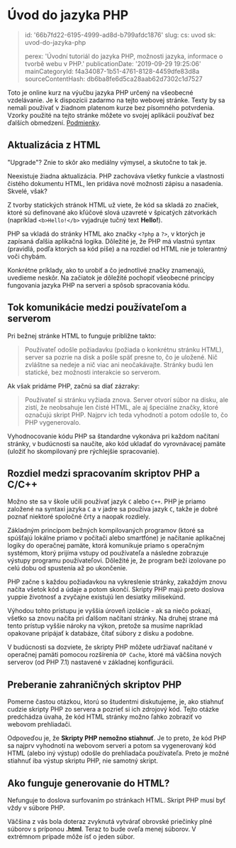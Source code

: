 Úvod do jazyka PHP
==================

> id: '66b7fd22-6195-4999-ad8d-b799afdc1876'
> slug:
> 	cs: uvod
> 	sk: uvod-do-jazyka-php
> 
> perex: 'Úvodní tutoriál do jazyka PHP, možnosti jazyka, informace o tvorbě webu v PHP.'
> publicationDate: '2019-09-29 19:25:06'
> mainCategoryId: f4a34087-1b51-4761-8128-4459dfe83d8a
> sourceContentHash: db6ba8fe6d5ca28aab62d7302c1d7527

Toto je online kurz na výučbu jazyka PHP určený na všeobecné vzdelávanie. Je k dispozícii zadarmo na tejto webovej stránke. Texty by sa nemali používať v žiadnom platenom kurze bez písomného potvrdenia. Vzorky použité na tejto stránke môžete vo svojej aplikácii používať bez ďalších obmedzení. [Podmienky](https://baraja.cz/vseobecne-obchodni-podminky).

Aktualizácia z HTML
--------------

"Upgrade"? Znie to skôr ako mediálny výmysel, a skutočne to tak je.

Neexistuje žiadna aktualizácia. PHP zachováva všetky funkcie a vlastnosti čistého dokumentu HTML, len pridáva nové možnosti zápisu a nasadenia. Skvelé, však?

Z tvorby statických stránok HTML už viete, že kód sa skladá zo značiek, ktoré sú definované ako kľúčové slová uzavreté v špicatých zátvorkách (napríklad `<b>Hello!</b>` vyjadruje tučný text **Hello!**).

PHP sa vkladá do stránky HTML ako značky `<?php` a `?>`, v ktorých je zapísaná ďalšia aplikačná logika. Dôležité je, že PHP má vlastnú syntax (pravidlá, podľa ktorých sa kód píše) a na rozdiel od HTML nie je tolerantný voči chybám.

Konkrétne príklady, ako to urobiť a čo jednotlivé značky znamenajú, uvedieme neskôr. Na začiatok je dôležité pochopiť všeobecné princípy fungovania jazyka PHP na serveri a spôsob spracovania kódu.

Tok komunikácie medzi používateľom a serverom
---------------------------------------

Pri bežnej stránke HTML to funguje približne takto:

> Používateľ odošle požiadavku (požiada o konkrétnu stránku HTML), server sa pozrie na disk a pošle späť presne to, čo je uložené. Nič zvláštne sa nedeje a nič viac ani neočakávajte. Stránky budú len statické, bez možnosti interakcie so serverom.

Ak však pridáme PHP, začnú sa diať zázraky:

> Používateľ si stránku vyžiada znova. Server otvorí súbor na disku, ale zistí, že neobsahuje len čisté HTML, ale aj špeciálne značky, ktoré označujú skript PHP. Najprv ich teda vyhodnotí a potom odošle to, čo PHP vygenerovalo.

Vyhodnocovanie kódu PHP sa štandardne vykonáva pri každom načítaní stránky, v budúcnosti sa naučíte, ako kód ukladať do vyrovnávacej pamäte (uložiť ho skompilovaný pre rýchlejšie spracovanie).

Rozdiel medzi spracovaním skriptov PHP a C/C++
------------------------------------------

Možno ste sa v škole učili používať jazyk `C` alebo `C++`. PHP je priamo založené na syntaxi jazyka `C` a v jadre sa používa jazyk `C`, takže je dobré poznať niektoré spoločné črty a naopak rozdiely.

Základným princípom bežných kompilovaných programov (ktoré sa spúšťajú lokálne priamo v počítači alebo smartfóne) je načítanie aplikačnej logiky do operačnej pamäte, ktorá komunikuje priamo s operačným systémom, ktorý prijíma vstupy od používateľa a následne zobrazuje výstupy programu používateľovi. Dôležité je, že program beží izolovane po celú dobu od spustenia až po ukončenie.

PHP začne s každou požiadavkou na vykreslenie stránky, zakaždým znovu načíta všetok kód a údaje a potom skončí. Skripty PHP majú preto doslova yuppie životnosť a zvyčajne existujú len desiatky milisekúnd.

Výhodou tohto prístupu je vyššia úroveň izolácie - ak sa niečo pokazí, všetko sa znovu načíta pri ďalšom načítaní stránky. Na druhej strane má tento prístup vyššie nároky na výkon, pretože sa musíme napríklad opakovane pripájať k databáze, čítať súbory z disku a podobne.

V budúcnosti sa dozviete, že skripty PHP môžete udržiavať načítané v operačnej pamäti pomocou rozšírenia `OP Cache`, ktoré má väčšina nových serverov (od PHP 7.1) nastavené v základnej konfigurácii.

Preberanie zahraničných skriptov PHP
--------------------------

Pomerne častou otázkou, ktorú so študentmi diskutujeme, je, ako stiahnuť cudzie skripty PHP zo servera a pozrieť si ich zdrojový kód. Tejto otázke predchádza úvaha, že kód HTML stránky možno ľahko zobraziť vo webovom prehliadači.

Odpoveďou je, že **Skripty PHP nemožno stiahnuť**. Je to preto, že kód PHP sa najprv vyhodnotí na webovom serveri a potom sa vygenerovaný kód HTML (alebo iný výstup) odošle do prehliadača používateľa. Preto je možné stiahnuť iba výstup skriptu PHP, nie samotný skript.

Ako funguje generovanie do HTML?
---------------------------------

Nefunguje to doslova surfovaním po stránkach HTML. Skript PHP musí byť vždy v súbore PHP.

Väčšina z vás bola doteraz zvyknutá vytvárať obrovské priečinky plné súborov s príponou **.html**. Teraz to bude oveľa menej súborov. V extrémnom prípade môže ísť o jeden súbor.
